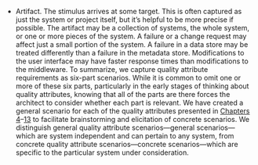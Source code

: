 *  Artifact. The stimulus arrives at some target. This is often captured as just the system or project itself, but it’s helpful to be more precise if possible. The artifact may be a collection of systems, the whole system, or one or more pieces of the system. A failure or a change request may affect just a small portion of the system. A failure in a data store may be treated differently than a failure in the metadata store. Modifications to the user interface may have faster response times than modifications to the middleware. To summarize, we capture quality attribute requirements as six-part scenarios. While it is common to omit one or more of these six parts, particularly in the early stages of thinking about quality attributes, knowing that all of the parts are there forces the architect to consider whether each part is relevant. We have created a general scenario for each of the quality attributes presented in [Chapters 4](ch04.xhtml#ch04)–[13](ch13.xhtml#ch13) to facilitate brainstorming and elicitation of concrete scenarios. We distinguish general quality attribute scenarios—general scenarios—which are system independent and can pertain to any system, from concrete quality attribute scenarios—concrete scenarios—which are specific to the particular system under consideration.